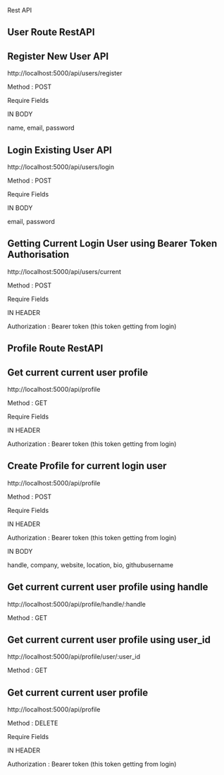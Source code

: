 Rest API

## User Route RestAPI

## Register New User API

http://localhost:5000/api/users/register

Method : POST

Require Fields

IN BODY

name, email, password

## Login Existing User API

http://localhost:5000/api/users/login

Method : POST

Require Fields

IN BODY

email, password

## Getting Current Login User using Bearer Token Authorisation

http://localhost:5000/api/users/current

Method : POST

Require Fields

IN HEADER

Authorization : Bearer token (this token getting from login)

## Profile Route RestAPI

## Get current current user profile

http://localhost:5000/api/profile

Method : GET

Require Fields

IN HEADER

Authorization : Bearer token (this token getting from login)

## Create Profile for current login user

http://localhost:5000/api/profile

Method : POST

Require Fields

IN HEADER

Authorization : Bearer token (this token getting from login)

IN BODY

handle, company, website, location, bio, githubusername

## Get current current user profile using handle

http://localhost:5000/api/profile/handle/:handle

Method : GET

## Get current current user profile using user_id

http://localhost:5000/api/profile/user/:user_id

Method : GET

## Get current current user profile

http://localhost:5000/api/profile

Method : DELETE

Require Fields

IN HEADER

Authorization : Bearer token (this token getting from login)
